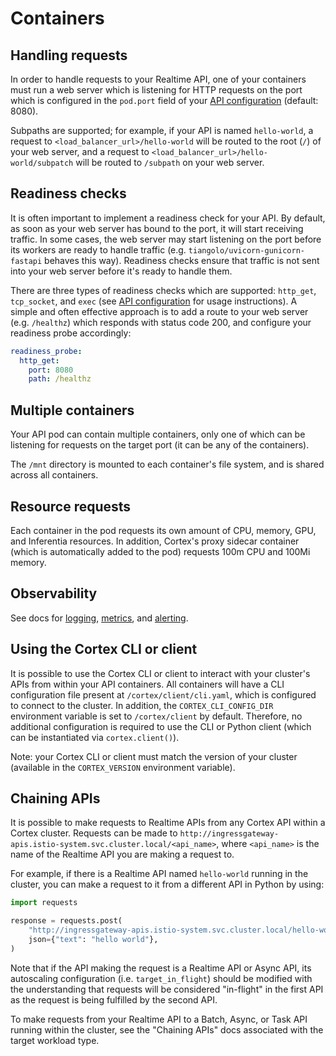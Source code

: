 # Containers

## Handling requests

In order to handle requests to your Realtime API, one of your containers must run a web server which is listening for HTTP requests on the port which is configured in the `pod.port` field of your [API configuration](configuration.md) (default: 8080).

Subpaths are supported; for example, if your API is named `hello-world`, a request to `<load_balancer_url>/hello-world` will be routed to the root (`/`) of your web server, and a request to `<load_balancer_url>/hello-world/subpatch` will be routed to `/subpath` on your web server.

## Readiness checks

It is often important to implement a readiness check for your API. By default, as soon as your web server has bound to the port, it will start receiving traffic. In some cases, the web server may start listening on the port before its workers are ready to handle traffic (e.g. `tiangolo/uvicorn-gunicorn-fastapi` behaves this way). Readiness checks ensure that traffic is not sent into your web server before it's ready to handle them.

There are three types of readiness checks which are supported: `http_get`, `tcp_socket`, and `exec` (see [API configuration](configuration.md) for usage instructions). A simple and often effective approach is to add a route to your web server (e.g. `/healthz`) which responds with status code 200, and configure your readiness probe accordingly:

```yaml
readiness_probe:
  http_get:
    port: 8080
    path: /healthz
```

## Multiple containers

Your API pod can contain multiple containers, only one of which can be listening for requests on the target port (it can be any of the containers).

The `/mnt` directory is mounted to each container's file system, and is shared across all containers.

## Resource requests

Each container in the pod requests its own amount of CPU, memory, GPU, and Inferentia resources. In addition, Cortex's proxy sidecar container (which is automatically added to the pod) requests 100m CPU and 100Mi memory.

## Observability

See docs for [logging](../../clusters/observability/logging.md), [metrics](../../clusters/observability/metrics.md), and [alerting](../../clusters/observability/metrics.md).

## Using the Cortex CLI or client

It is possible to use the Cortex CLI or client to interact with your cluster's APIs from within your API containers. All containers will have a CLI configuration file present at `/cortex/client/cli.yaml`, which is configured to connect to the cluster. In addition, the `CORTEX_CLI_CONFIG_DIR` environment variable is set to `/cortex/client` by default. Therefore, no additional configuration is required to use the CLI or Python client (which can be instantiated via `cortex.client()`).

Note: your Cortex CLI or client must match the version of your cluster (available in the `CORTEX_VERSION` environment variable).

## Chaining APIs

It is possible to make requests to Realtime APIs from any Cortex API within a Cortex cluster. Requests can be made to `http://ingressgateway-apis.istio-system.svc.cluster.local/<api_name>`, where `<api_name>` is the name of the Realtime API you are making a request to.

For example, if there is a Realtime API named `hello-world` running in the cluster, you can make a request to it from a different API in Python by using:

```python
import requests

response = requests.post(
    "http://ingressgateway-apis.istio-system.svc.cluster.local/hello-world",
    json={"text": "hello world"},
)
```

Note that if the API making the request is a Realtime API or Async API, its autoscaling configuration (i.e. `target_in_flight`) should be modified with the understanding that requests will be considered "in-flight" in the first API as the request is being fulfilled by the second API.

To make requests from your Realtime API to a Batch, Async, or Task API running within the cluster, see the "Chaining APIs" docs associated with the target workload type.

